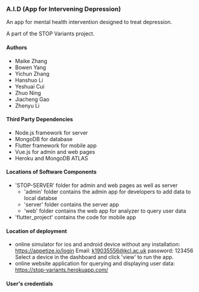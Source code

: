 ### A.I.D (App for Intervening Depression)
An app for mental health intervention designed to treat depression.

A part of the STOP Variants project.

#### Authors
- Maike Zhang
- Bowen Yang
- Yichun Zhang
- Hanshuo Li
- Yeshuai Cui
- Zhuo Ning
- Jiacheng Gao
- Zhenyu Li

#### Third Party Dependencies
- Node.js framework for server
- MongoDB for database
- Flutter framework for mobile app
- Vue.js for admin and web pages
- Heroku and MongoDB ATLAS

#### Locations of Software Components
- 'STOP-SERVER' folder for admin and web pages as well as server
  - 'admin' folder contains the admin app for developers to add data to local databse
  - 'server' folder contains the server app
  - 'web' folder contains the web app for analyzer to query user data
- 'flutter_project' contains the code for mobile app

#### Location of deployment
- online simulator for ios and android device without any installation: https://appetize.io/login Email: k19035556@kcl.ac.uk password: 123456 Select a device in the dashboard and click 'view' to run the app.
- online website application for querying and displaying user data: https://stop-variants.herokuapp.com/

#### User's credentials

